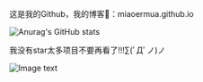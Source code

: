 这是我的Github，我的博客👀：miaoermua.github.io

![Anurag's GitHub stats](https://github-readme-stats.vercel.app/apimiaoermua&show_icons=true)


我没有star太多项目不要再看了!!!∑(ﾟДﾟノ)ノ

![Image text](https://www.hualigs.cn/image/60d9b154d5f19.jpg)
